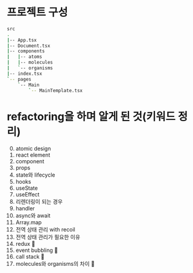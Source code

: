 # 프로젝트 구성

```bash
src
.
|-- App.tsx
|-- Document.tsx
|-- components
|   |-- atoms
|   |-- molecules
|   `-- organisms
|-- index.tsx
`-- pages
    `-- Main
        `-- MainTemplate.tsx
```

# refactoring을 하며 알게 된 것(키워드 정리)

0. atomic design
1. react element
2. component
3. props
4. state와 lifecycle 
5. hooks
6. useState
7. useEffect
8. 리렌더링이 되는 경우
9. handler 
10. async와 await 
11. Array.map
12. 전역 상태 관리 with recoil
13. 전역 상태 관리가 필요한 이유 
14. redux 📌
15. event bubbling 📌
16. call stack 📌
17. molecules와 organisms의 차이 📌
